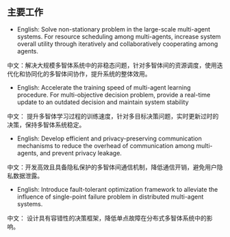 ## 主要工作
* English: Solve non-stationary problem in the large-scale multi-agent systems. 
For resource scheduling among multi-agents, increase system overall utility through iteratively and collaboratively cooperating among agents.

中文：解决大规模多智体系统中的非稳态问题，针对多智体间的资源调度，使用迭代化和协同化的多智体间协作，提升系统的整体效用。


* English: Accelerate the training speed of multi-agent learning procedure.
For multi-objective decision problem, provide a real-time update to an outdated decision and maintain system stability

中文： 
提升多智体学习过程的训练速度，针对多目标决策问题，实时更新过时的决策，保持多智体系统稳定。 


* English: Develop efficient and privacy-preserving communication mechanisms to reduce the overhead of communication among multi-agents, and prevent privacy leakage.

中文：开发高效且具备隐私保护的多智体间通信机制，降低通信开销，避免用户隐私数据泄露。


* English: Introduce fault-tolerant optimization framework to alleviate the influence of single-point failure problem in distributed multi-agent systems.

中文： 设计具有容错性的决策框架，降低单点故障在分布式多智体系统中的影响。